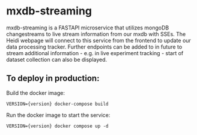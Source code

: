 # mxdb-streaming

mxdb-streaming is a FASTAPI microservice that utilizes mongoDB changestreams to live stream information from our mxdb with SSEs. The Heidi webpage will connect to this service from the frontend to update our data processing tracker. Further endpoints can be added to in future to stream additional information - e.g. in live experiment tracking - start of dataset collection can also be displayed. 

## To deploy in production:

Build the docker image:
```
VERSION={version} docker-compose build
```

Run the docker image to start the service:
```
VERSION={version} docker compose up -d
```
